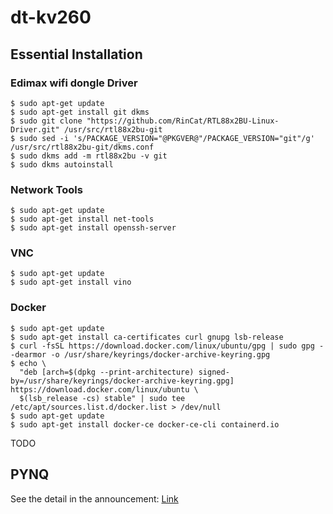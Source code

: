 # dt-kv260

## Essential Installation

### Edimax wifi dongle Driver

```
$ sudo apt-get update
$ sudo apt-get install git dkms
$ sudo git clone "https://github.com/RinCat/RTL88x2BU-Linux-Driver.git" /usr/src/rtl88x2bu-git
$ sudo sed -i 's/PACKAGE_VERSION="@PKGVER@"/PACKAGE_VERSION="git"/g' /usr/src/rtl88x2bu-git/dkms.conf
$ sudo dkms add -m rtl88x2bu -v git
$ sudo dkms autoinstall
```

### Network Tools

```
$ sudo apt-get update
$ sudo apt-get install net-tools
$ sudo apt-get install openssh-server
```

### VNC

```
$ sudo apt-get update
$ sudo apt-get install vino
```

### Docker
```
$ sudo apt-get update
$ sudo apt-get install ca-certificates curl gnupg lsb-release
$ curl -fsSL https://download.docker.com/linux/ubuntu/gpg | sudo gpg --dearmor -o /usr/share/keyrings/docker-archive-keyring.gpg
$ echo \
  "deb [arch=$(dpkg --print-architecture) signed-by=/usr/share/keyrings/docker-archive-keyring.gpg] https://download.docker.com/linux/ubuntu \
  $(lsb_release -cs) stable" | sudo tee /etc/apt/sources.list.d/docker.list > /dev/null
$ sudo apt-get update
$ sudo apt-get install docker-ce docker-ce-cli containerd.io
```

TODO 

## PYNQ

See the detail in the announcement: [Link](https://discuss.pynq.io/t/pynq-now-available-for-the-kria-kv260-vision-ai-starter-kit/3579)


